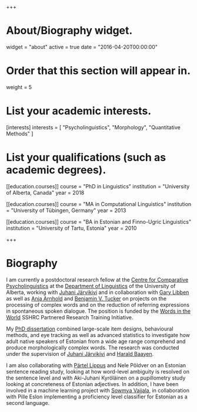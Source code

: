 +++
# About/Biography widget.
widget = "about"
active = true
date = "2016-04-20T00:00:00"

# Order that this section will appear in.
weight = 5

# List your academic interests.
[interests]
  interests = [
    "Psycholinguistics",
    "Morphology",
    "Quantitative Methods"
  ]

# List your qualifications (such as academic degrees).
[[education.courses]]
  course = "PhD in Linguistics"
  institution = "University of Alberta, Canada"
  year = 2018

[[education.courses]]
  course = "MA in Computational Linguistics"
  institution = "University of Tübingen, Germany"
  year = 2013

[[education.courses]]
  course = "BA in Estonian and Finno-Ugric Linguistics"
  institution = "University of Tartu, Estonia"
  year = 2010
 
+++

# Biography

I am currently a postdoctoral research fellow at the [Centre for Comparative Psycholinguistics](http://ccp.artsrn.ualberta.ca/) at the [Department of Linguistics](https://www.ualberta.ca/linguistics) of the University of Alberta, working with [Juhani Järvikivi](https://sites.ualberta.ca/~jarvikiv/) and in collaboration with  [Gary Libben](https://brocku.ca/social-sciences/applied-linguistics/people/gary-libben/) as well as [Anja Arnhold](https://sites.ualberta.ca/~arnhold/) and [Benjamin V. Tucker](https://sites.ualberta.ca/~bvtucker/) on projects on the processing of complex words and on the reduction of referring expressions in spontaneous spoken dialogue. The position is funded by the [Words in the World](http://wordsintheworld.ca/) SSHRC Partnered Research Training Initiative.

My [PhD dissertation](/files/Lõo_Dissertation.pdf) combined large-scale item designs, behavioural methods, and eye tracking as well as advanced statistics to investigate how adult native speakers of Estonian from a wide age range comprehend and produce morphologically complex words. The research was conducted under the supervision of [Juhani Järvikivi](https://sites.ualberta.ca/~jarvikiv/) and [ Harald Baayen](http://www.sfs.uni-tuebingen.de/~hbaayen/).

I am also collaborating with [Pärtel Lippus](http://www.murre.ut.ee/~partel/) and Nele Põldver on an Estonian sentence reading study, looking at how word-level ambiguity is resolved on the sentence level and with Aki-Juhani Kyröläinen on a pupillometry study looking at concreteness of Estonian adjectives. In addition, I have been involved in a machine learning project with [Sowmya Vajjala](http://sowmya.public.iastate.edu/), in collaboration with Pille Eslon implementing a proficiency level classifier for Estonian as a second language.
 

